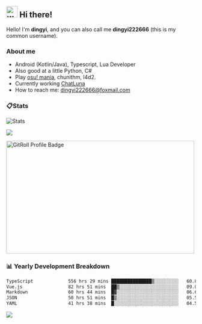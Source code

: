 ## <img alt="wave" src="https://raw.githubusercontent.com/MartinHeinz/MartinHeinz/master/wave.gif" width="30px"> Hi there!

Hello! I'm **dingyi**, and you can also call me **dingyi222666** (this is my common username).

### About me

- Android (Kotlin/Java), Typescript, Lua Developer
- Also good at a little Python, C#
- Play [osu! mania](https://osu.ppy.sh/users/29808669), chunithm, l4d2.
- Currently working [ChatLuna](https://github.com/ChatLunaLab)
- How to reach me: [dingyi222666@foxmail.com](mailto:dingyi222666@foxmail.com)

### 📋Stats

![Stats](https://github-readme-stats.vercel.app/api?username=dingyi222666&show_icons=true&icon_color=47A69E&title_color=47A69E&count_private=true)    

![](https://api.githubtrends.io/user/svg/dingyi222666/langs?time_range=one_year&include_private=True&loc_metric=changed&theme=classic)

<a href="https://gitroll.io/profile/uILsSgRUcbEP5MZt3W3atcIvOKBy1" target="_blank"><img  width='500px' height='300px' src="https://gitroll.io/api/badges/profiles/v1/uILsSgRUcbEP5MZt3W3atcIvOKBy1?theme=kawaiiCat" alt="GitRoll Profile Badge"/></a>

### 📊 Yearly Development Breakdown

<!--START_SECTION:waka-->

```txt
TypeScript             556 hrs 29 mins ███████████████▒░░░░░░░░░   60.82 %
Vue.js                 82 hrs 51 mins  ██▒░░░░░░░░░░░░░░░░░░░░░░   09.06 %
Markdown               60 hrs 44 mins  █▓░░░░░░░░░░░░░░░░░░░░░░░   06.64 %
JSON                   50 hrs 51 mins  █▒░░░░░░░░░░░░░░░░░░░░░░░   05.56 %
YAML                   41 hrs 38 mins  █░░░░░░░░░░░░░░░░░░░░░░░░   04.55 %
```

<!--END_SECTION:waka-->

![](https://komarev.com/ghpvc/?username=dingyi222666)
